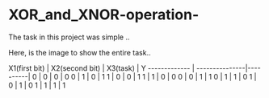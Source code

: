 # XOR_and_XNOR-operation-
The task in this project was simple ..

Here, is the image to show the entire task..

X1(first bit) | X2(second bit) | X3(task) | Y
------------- | ---------------|----------|
0 | 0 | 0 | 0
0 | 1 | 0 | 1
1 | 0 | 0 | 1
1 | 1 | 0 | 0
0 | 0 | 1 | 1
0 | 1 | 1 | 0
1 | 0 | 1 | 0
1 | 1 | 1 | 1
